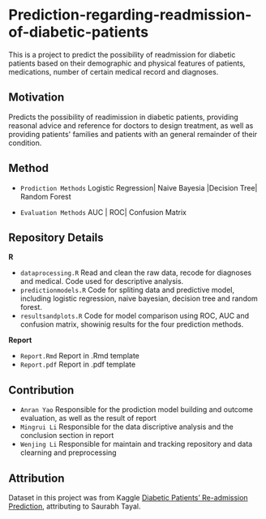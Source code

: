 
<!-- README.md is generated from README.Rmd. Please edit that file -->

# Prediction-regarding-readmission-of-diabetic-patients

This is a project to predict the possibility of
readmission for diabetic patients based on their demographic and
physical features of patients, medications, number of certain medical
record and diagnoses.

## Motivation
Predicts the possibility of readimission in diabetic patients, providing reasonal advice and reference for doctors to design treatment, as well as providing patients' families and patients with an general remainder of their condition.

## Method
- `Prodiction Methods` 
 Logistic Regression| Naive Bayesia |Decision Tree| Random Forest

- `Evaluation Methods` 
AUC | ROC| Confusion Matrix



## Repository Details

**R**  
- `dataprocessing.R` Read and clean the raw data, recode for diagnoses
and medical. Code used for descriptive analysis.  
- `predictionmodels.R` Code for spliting data and predictive model,
including logistic regression, naive bayesian, decision tree and random
forest.  
- `resultsandplots.R` Code for model comparison using ROC, AUC and
confusion matrix, showinig results for the four prediction methods.

**Report** 
- `Report.Rmd` Report in .Rmd template
- `Report.pdf` Report in .pdf template

## Contribution
- `Anran Yao` Responsible for the prodiction model building and outcome evaluation, as well as the result of report
- `Mingrui Li` Responsible for the data discriptive analysis and the conclusion section in report
- `Wenjing Li` Responsible for maintain and tracking repository and data clearning and preprocessing

## Attribution

Dataset in this project was from Kaggle [Diabetic Patients’ Re-admission
Prediction](https://www.kaggle.com/datasets/saurabhtayal/diabetic-patients-readmission-prediction/code),
attributing to Saurabh Tayal.
